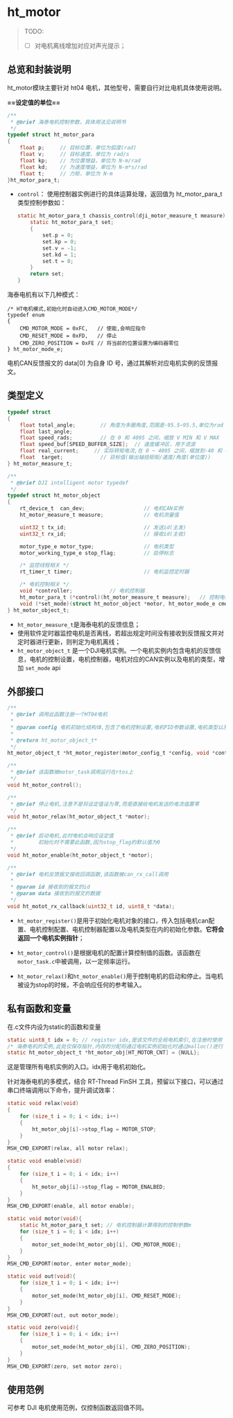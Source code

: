 # ht_motor

> TODO:
>
> - [ ] 对电机离线增加对应对声光提示；

## 总览和封装说明

ht_motor模块主要针对 ht04 电机，其他型号，需要自行对比电机具体使用说明。

**==设定值的单位==**

```c
/**
 * @brief 海泰电机控制参数，具体用法见说明书
 */
typedef struct ht_motor_para
{
    float p;     // 目标位置，单位为弧度(rad)
    float v;     // 目标速度，单位为 rad/s
    float kp;    // 为位置增益，单位为 N-m/rad
    float kd;    // 为速度增益，单位为 N-m*s/rad
    float t;     // 力矩，单位为 N-m
}ht_motor_para_t;
```


- `control`： 使用控制器实例进行的具体运算处理，返回值为 ht_motor_para_t 类型控制参数如：

  ```c
  static ht_motor_para_t chassis_control(dji_motor_measure_t measure){
      static ht_motor_para_t set;
      {
          set.p = 0;
          set.kp = 0;
          set.v = -1;
          set.kd = 1;
          set.t = 0;
      }
      return set;
  }
  ```

海泰电机有以下几种模式：

```
/* HT电机模式,初始化时自动进入CMD_MOTOR_MODE*/
typedef enum
{
    CMD_MOTOR_MODE = 0xFC,   // 使能,会响应指令
    CMD_RESET_MODE = 0xFD,   // 停止
    CMD_ZERO_POSITION = 0xFE // 将当前的位置设置为编码器零位
} ht_motor_mode_e;
```

电机CAN反馈报文的 data[0] 为自身 ID 号，通过其解析对应电机实例的反馈报文。

## 类型定义

```c
typedef struct
{
    float total_angle;        // 角度为多圈角度,范围是-95.5~95.5,单位为rad
    float last_angle;
    float speed_rads;         // 在 0 和 4095 之间，缩放 V MIN 和 V MAX
    float speed_buf[SPEED_BUFFER_SIZE];  // 速度缓冲区，用于滤波
    float real_current;     // 实际转矩电流,在 0 ~ 4095 之间，缩放到-40 和 40 安培，对应于峰值相电流
    float  target;            // 目标值(输出轴扭矩矩/速度/角度(单位度))
} ht_motor_measure_t;

/**
 * @brief DJI intelligent motor typedef
 */
typedef struct ht_motor_object
{
    rt_device_t  can_dev;                   // 电机CAN实例
    ht_motor_measure_t measure;             // 电机测量值

    uint32_t tx_id;                         // 发送id(主发)
    uint32_t rx_id;                         // 接收id(主收)

    motor_type_e motor_type;                // 电机类型
    motor_working_type_e stop_flag;         // 启停标志

    /* 监控线程相关 */
    rt_timer_t timer;                       // 电机监控定时器

    /* 电机控制相关 */
    void *controller;            // 电机控制器
    ht_motor_para_t (*control)(ht_motor_measure_t measure);   // 控制电机的接口 用户可以自定义,返回值为ht_motor_para_t 类型控制参数
    void (*set_mode)(struct ht_motor_object *motor, ht_motor_mode_e cmd);    // 用户可以调用改方法设置电机模式
} ht_motor_object_t;
```

- `ht_motor_measure_t`是海泰电机的反馈信息；
- 使用软件定时器监控电机是否离线，若超出规定时间没有接收到反馈报文并对定时器进行更新，则判定为电机离线；
- `ht_motor_object_t` 是一个DJI电机实例。一个电机实例内包含电机的反馈信息，电机的控制设置，电机控制器，电机对应的CAN实例以及电机的类型，增加 `set_mode` api

## 外部接口

```c
/**
 * @brief 调用此函数注册一个HT04电机
 *
 * @param config 电机初始化结构体,包含了电机控制设置,电机PID参数设置,电机类型以及电机挂载的CAN设置
 *
 * @return ht_motor_object_t*
 */
ht_motor_object_t *ht_motor_register(motor_config_t *config, void *control);

/**
 * @brief 该函数被motor_task调用运行在rtos上
 */
void ht_motor_control();

/**
 * @brief 停止电机,注意不是将设定值设为零,而是直接给电机发送的电流值置零
 */
void ht_motor_relax(ht_motor_object_t *motor);

/**
 * @brief 启动电机,此时电机会响应设定值
 *        初始化时不需要此函数,因为stop_flag的默认值为0
 */
void ht_motor_enable(ht_motor_object_t *motor);

/**
 * @brief 电机反馈报文接收回调函数,该函数被can_rx_call调用
 *
 * @param id 接收到的报文的id
 * @param data 接收到的报文的数据
 */
void ht_motot_rx_callback(uint32_t id, uint8_t *data);
```

- `ht_motor_register()`是用于初始化电机对象的接口，传入包括电机can配置、电机控制配置、电机控制器配置以及电机类型在内的初始化参数。**它将会返回一个电机实例指针**；

- `ht_motor_control()`是根据电机的配置计算控制值的函数。该函数在`motor_task.c`中被调用，以一定频率运行。

- `ht_motor_relax()`和`ht_motor_enable()`用于控制电机的启动和停止。当电机被设为stop的时候，不会响应任何的参考输入。

## 私有函数和变量

在.c文件内设为static的函数和变量

```c
static uint8_t idx = 0; // register idx,是该文件的全局电机索引,在注册时使用
/* 海泰电机的实例,此处仅保存指针,内存的分配将通过电机实例初始化时通过malloc()进行 */
static ht_motor_object_t *ht_motor_obj[HT_MOTOR_CNT] = {NULL};
```

这是管理所有电机实例的入口。idx用于电机初始化。

针对海泰电机的多模式，结合 RT-Thread FinSH 工具，预留以下接口，可以通过串口终端调用以下命令，提升调试效率：

```c
static void relax(void)
{
    for (size_t i = 0; i < idx; i++)
    {
        ht_motor_obj[i]->stop_flag = MOTOR_STOP;
    }
}
MSH_CMD_EXPORT(relax, all motor relax);

static void enable(void)
{
    for (size_t i = 0; i < idx; i++)
    {
        ht_motor_obj[i]->stop_flag = MOTOR_ENALBED;
    }
}
MSH_CMD_EXPORT(enable, all motor enable);

static void motor(void){
    static ht_motor_para_t set; // 电机控制器计算得到的控制参数m
    for (size_t i = 0; i < idx; i++)
    {
        motor_set_mode(ht_motor_obj[i], CMD_MOTOR_MODE);
    }
}
MSH_CMD_EXPORT(motor, enter motor_mode);

static void out(void){
    for (size_t i = 0; i < idx; i++)
    {
        motor_set_mode(ht_motor_obj[i], CMD_RESET_MODE);
    }
}
MSH_CMD_EXPORT(out, out motor_mode);

static void zero(void){
    for (size_t i = 0; i < idx; i++)
    {
        motor_set_mode(ht_motor_obj[i], CMD_ZERO_POSITION);
    }
}
MSH_CMD_EXPORT(zero, set motor zero);
```



## 使用范例

可参考 DJI 电机使用范例，仅控制函数返回值不同。
